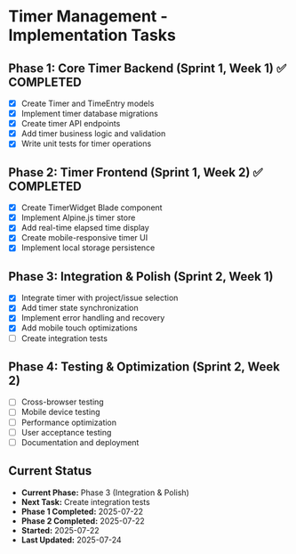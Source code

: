 # Timer Management - Implementation Tasks

## Phase 1: Core Timer Backend (Sprint 1, Week 1) ✅ COMPLETED
- [x] Create Timer and TimeEntry models
- [x] Implement timer database migrations  
- [x] Create timer API endpoints
- [x] Add timer business logic and validation
- [x] Write unit tests for timer operations

## Phase 2: Timer Frontend (Sprint 1, Week 2) ✅ COMPLETED
- [x] Create TimerWidget Blade component
- [x] Implement Alpine.js timer store
- [x] Add real-time elapsed time display
- [x] Create mobile-responsive timer UI
- [x] Implement local storage persistence

## Phase 3: Integration & Polish (Sprint 2, Week 1)
- [x] Integrate timer with project/issue selection
- [x] Add timer state synchronization
- [x] Implement error handling and recovery
- [x] Add mobile touch optimizations
- [ ] Create integration tests

## Phase 4: Testing & Optimization (Sprint 2, Week 2)
- [ ] Cross-browser testing
- [ ] Mobile device testing
- [ ] Performance optimization
- [ ] User acceptance testing
- [ ] Documentation and deployment

## Current Status
- **Current Phase:** Phase 3 (Integration & Polish)
- **Next Task:** Create integration tests
- **Phase 1 Completed:** 2025-07-22
- **Phase 2 Completed:** 2025-07-22
- **Started:** 2025-07-22
- **Last Updated:** 2025-07-24
